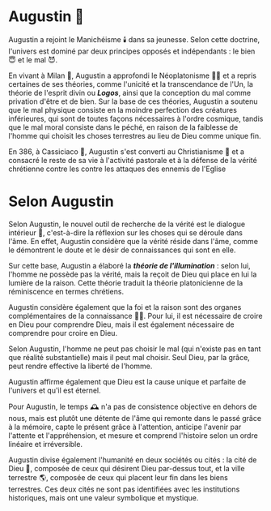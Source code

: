 # Augustin 📜
Augustin a rejoint le Manichéisme 🕯️ dans sa jeunesse. Selon cette doctrine, l'univers est dominé par deux principes opposés et indépendants : le bien 😇 et le mal 😈.

En vivant à Milan 🍕, Augustin a approfondi le Néoplatonisme 🧙‍♂️ et a repris certaines de ses théories, comme l'unicité et la transcendance de l'Un, la théorie de l'esprit divin ou ***Logos***, ainsi que la conception du mal comme privation d'être et de bien. Sur la base de ces théories, Augustin a soutenu que le mal physique consiste en la moindre perfection des créatures inférieures, qui sont de toutes façons nécessaires à l'ordre cosmique, tandis que le mal moral consiste dans le péché, en raison de la faiblesse de l'homme qui choisit les choses terrestres au lieu de Dieu comme unique fin.

En 386, à Cassiciaco 🍝, Augustin s'est converti au Christianisme 🕍 et a consacré le reste de sa vie à l'activité pastorale et à la défense de la vérité chrétienne contre les contre les attaques des ennemis de l'Eglise          


# Selon Augustin
Selon Augustin, le nouvel outil de recherche de la vérité est le dialogue intérieur 🤔, c'est-à-dire la réflexion sur les choses qui se déroule dans l'âme. En effet, Augustin considère que la vérité réside dans l'âme, comme le démontrent le doute et le désir de connaissances qui sont en elle.

Sur cette base, Augustin a élaboré la ***théorie de l'illumination*** : selon lui, l'homme ne possède pas la vérité, mais la reçoit de Dieu qui place en lui la lumière de la raison. Cette théorie traduit la théorie platonicienne de la réminiscence en termes chrétiens.

Augustin considère également que la foi et la raison sont des organes complémentaires de la connaissance 🧠💭. Pour lui, il est nécessaire de croire en Dieu pour comprendre Dieu, mais il est également nécessaire de comprendre pour croire en Dieu.

Selon Augustin, l'homme ne peut pas choisir le mal (qui n'existe pas en tant que réalité substantielle) mais il peut mal choisir. Seul Dieu, par la grâce, peut rendre effective la liberté de l'homme.

Augustin affirme également que Dieu est la cause unique et parfaite de l'univers et qu'il est éternel.

Pour Augustin, le temps 🕰️ n'a pas de consistence objective en dehors de nous, mais est plutôt une détente de l'âme qui remonte dans le passé grâce à la mémoire, capte le présent grâce à l'attention, anticipe l'avenir par l'attente et l'appréhension, et mesure et comprend l'histoire selon un ordre linéaire et irréversible.

Augustin divise également l'humanité en deux sociétés ou cités : la cité de Dieu 🏰, composée de ceux qui désirent Dieu par-dessus tout, et la ville terrestre 🌎, composée de ceux qui placent leur fin dans les biens terrestres. Ces deux cités ne sont pas identifiées avec les institutions historiques, mais ont une valeur symbolique et mystique.
